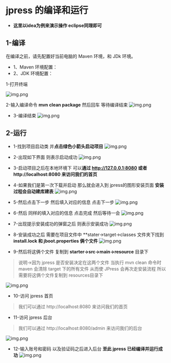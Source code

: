# jpress 的编译和运行
* **这里以idea为例来演示操作 eclipse同理即可**
## 1-编译

在编译之前，请先配置好当前电脑的 Maven 环境，和 JDk 环境。

* 1、Maven 环境配置：
* 2、JDK 环境配置：


1-打开终端

![img.png](assets/image/jpress_6.png)
  
2-输入编译命令 **mvn clean package** 然后回车 等待编译结束
![img.png](assets/image/jpress_7.png)
  
* 3-编译结束
  ![img.png](assets/image/jpress_8.png)
  
## 2-运行
* 1-找到项目启动类 并**点击绿色小箭头启动项目**
  ![img.png](assets/image/jpress_9.png)
  
* 2-出现如下界面 则表示启动成功
![img.png](assets/image/jpress_10.png)
  
* 3-启动项目之后在本地环境下 可以**通过 http://127.0.0.1:8080 或者 http://localhost:8080 来访问我们的首页**
* 4-如果我们是第一次下载并启动 那么就会进入到 jpress的图形安装页面 **安装过程会自动建库建表**
  ![img.png](assets/image/jpress_11.png)
  
* 5-然后点击下一步 然后填入对应的信息 点击下一步
  ![img.png](assets/image/jpress_12.png)
  
* 6-然后 同样的填入对应的信息 点击完成 然后等待一会
  ![img.png](assets/image/jpress_13.png)

* 7-出现提示安装成功的弹窗之后 则表示安装成功
  ![img.png](assets/image/jpress_14.png)
  
* 8-安装成功之后 需要在项目文件中 **stater->target->classes 文件夹下找到 **install.lock 和 jboot.properties 俩个文件**
  ![img.png](assets/image/jpress_15.png)
  
* 9-然后将这俩个文件 复制到 **starter->src->main->resource** 目录下
>说明->因为 jpress 是否安装决定在这两个文件 当执行 mvn clean 命令时 maven 会清除 target 下的所有文件 从而使 JPress 会再次走安装流程 所以需要将这俩个文件复制到 resources目录下

  ![img.png](assets/image/jpress_16.png)
  
* 10-访问 jpress 首页
>我们可以通过 http://localhost:8080 来访问我们的首页

* 11-访问 jpress 后台
>我们可以通过 http://localhost:8080/admin 来访问我们的后台

  ![img.png](assets/image/jpress_17.png)

* 12-输入账号和密码 以及验证码之后进入后台 **至此 jpress 已经编译并运行成功**
  ![img.png](assets/image/jpress_18.png)